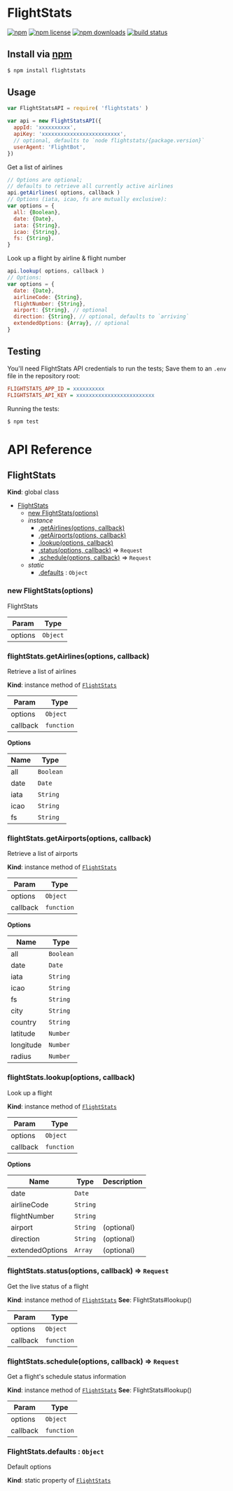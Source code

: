 # FlightStats
[![npm](https://img.shields.io/npm/v/flightstats.svg?style=flat-square)](https://npmjs.com/flightstats)
[![npm license](https://img.shields.io/npm/l/flightstats.svg?style=flat-square)](https://npmjs.com/flightstats)
[![npm downloads](https://img.shields.io/npm/dm/flightstats.svg?style=flat-square)](https://npmjs.com/flightstats)
[![build status](https://img.shields.io/travis/jhermsmeier/node-flightstats.svg?style=flat-square)](https://travis-ci.org/jhermsmeier/node-flightstats)

## Install via [npm](https://npmjs.com)

```sh
$ npm install flightstats
```

## Usage

```js
var FlightStatsAPI = require( 'flightstats' )
```

```js
var api = new FlightStatsAPI({
  appId: 'xxxxxxxxxx',
  apiKey: 'xxxxxxxxxxxxxxxxxxxxxxxxx',
  // optional, defaults to `node flightstats/{package.version}`
  userAgent: 'FlightBot',
})
```

Get a list of airlines
```js
// Options are optional;
// defaults to retrieve all currently active airlines
api.getAirlines( options, callback )
// Options (iata, icao, fs are mutually exclusive):
var options = {
  all: {Boolean},
  date: {Date},
  iata: {String},
  icao: {String},
  fs: {String},
}
```

Look up a flight by airline & flight number
```js
api.lookup( options, callback )
// Options:
var options = {
  date: {Date},
  airlineCode: {String},
  flightNumber: {String},
  airport: {String}, // optional
  direction: {String}, // optional, defaults to `arriving`
  extendedOptions: {Array}, // optional
}
```

## Testing

You'll need FlightStats API credentials to run the tests;
Save them to an `.env` file in the repository root:
```ini
FLIGHTSTATS_APP_ID = xxxxxxxxxx
FLIGHTSTATS_API_KEY = xxxxxxxxxxxxxxxxxxxxxxxxx
```

Running the tests:
```sh
$ npm test
```

# API Reference

<a name="FlightStats"></a>

## FlightStats
**Kind**: global class

* [FlightStats](#FlightStats)
    * [new FlightStats(options)](#new_FlightStats_new)
    * _instance_
        * [.getAirlines(options, callback)](#FlightStats+getAirlines)
        * [.getAirports(options, callback)](#FlightStats+getAirports)
        * [.lookup(options, callback)](#FlightStats+lookup)
        * [.status(options, callback)](#FlightStats+status) ⇒ <code>Request</code>
        * [.schedule(options, callback)](#FlightStats+schedule) ⇒ <code>Request</code>
    * _static_
        * [.defaults](#FlightStats.defaults) : <code>Object</code>

<a name="new_FlightStats_new"></a>

### new FlightStats(options)
FlightStats


| Param | Type |
| --- | --- |
| options | <code>Object</code> |

<a name="FlightStats+getAirlines"></a>

### flightStats.getAirlines(options, callback)
Retrieve a list of airlines

**Kind**: instance method of <code>[FlightStats](#FlightStats)</code>

| Param | Type |
| --- | --- |
| options | <code>Object</code> |
| callback | <code>function</code> |

**Options**

| Name | Type |
| --- | --- |
| all | <code>Boolean</code> |
| date | <code>Date</code> |
| iata | <code>String</code> |
| icao | <code>String</code> |
| fs | <code>String</code> |

<a name="FlightStats+getAirports"></a>

### flightStats.getAirports(options, callback)
Retrieve a list of airports

**Kind**: instance method of <code>[FlightStats](#FlightStats)</code>

| Param | Type |
| --- | --- |
| options | <code>Object</code> |
| callback | <code>function</code> |

**Options**

| Name | Type |
| --- | --- |
| all | <code>Boolean</code> |
| date | <code>Date</code> |
| iata | <code>String</code> |
| icao | <code>String</code> |
| fs | <code>String</code> |
| city | <code>String</code> |
| country | <code>String</code> |
| latitude | <code>Number</code> |
| longitude | <code>Number</code> |
| radius | <code>Number</code> |

<a name="FlightStats+lookup"></a>

### flightStats.lookup(options, callback)
Look up a flight

**Kind**: instance method of <code>[FlightStats](#FlightStats)</code>

| Param | Type |
| --- | --- |
| options | <code>Object</code> |
| callback | <code>function</code> |

**Options**

| Name | Type | Description |
| --- | --- | --- |
| date | <code>Date</code> |  |
| airlineCode | <code>String</code> |  |
| flightNumber | <code>String</code> |  |
| airport | <code>String</code> | (optional) |
| direction | <code>String</code> | (optional) |
| extendedOptions | <code>Array</code> | (optional) |

<a name="FlightStats+status"></a>

### flightStats.status(options, callback) ⇒ <code>Request</code>
Get the live status of a flight

**Kind**: instance method of <code>[FlightStats](#FlightStats)</code>
**See**: FlightStats#lookup()

| Param | Type |
| --- | --- |
| options | <code>Object</code> |
| callback | <code>function</code> |

<a name="FlightStats+schedule"></a>

### flightStats.schedule(options, callback) ⇒ <code>Request</code>
Get a flight's schedule status information

**Kind**: instance method of <code>[FlightStats](#FlightStats)</code>
**See**: FlightStats#lookup()

| Param | Type |
| --- | --- |
| options | <code>Object</code> |
| callback | <code>function</code> |

<a name="FlightStats.defaults"></a>

### FlightStats.defaults : <code>Object</code>
Default options

**Kind**: static property of <code>[FlightStats](#FlightStats)</code>
